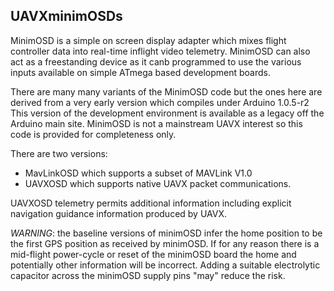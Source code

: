 ## UAVXminimOSDs ##

MinimOSD is a simple on screen display adapter which mixes flight controller data into real-time inflight video telemetry. MinimOSD can also act as a freestanding device as it canb programmed to use the various inputs available on simple ATmega based development boards.

There are many many variants of the MinimOSD code but the ones here are derived from a very early version which compiles under Arduino 1.0.5-r2 This version of the development environment is available as a legacy off the Arduino main site. MinimOSD is not a mainstream UAVX interest so this code is provided for completeness only.

There are two versions:

 * MavLinkOSD which supports a subset of MAVLink V1.0
 * UAVXOSD which supports native UAVX packet communications.

UAVXOSD telemetry permits additional information including explicit navigation guidance information produced by UAVX. 

*WARNING*: the baseline versions of minimOSD infer the home position to be the first GPS position as received by minimOSD. If for any reason there is a mid-flight power-cycle or reset of the minimOSD board the home and potentially other information will be incorrect. Adding a suitable electrolytic capacitor across the minimOSD supply pins "may" reduce the risk.







